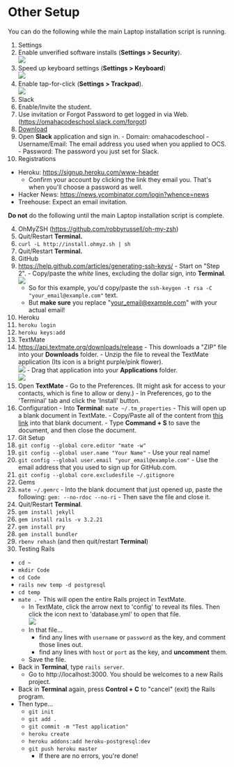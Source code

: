 # Other Setup

You can do the following while the main Laptop installation script is running.

1. Settings
  1. Enable unverified software installs (**Settings > Security**).  
  ![](http://cl.ly/ZPqP/Screen%20Shot%202015-01-22%20at%201.20.46%20PM.png)
  2. Speed up keyboard settings (**Settings > Keyboard**)  
  ![](http://cl.ly/ZPnC/Screen%20Shot%202015-01-22%20at%201.21.45%20PM.png)
  3. Enable tap-for-click (**Settings > Trackpad**).  
  ![](http://cl.ly/ZPnC/Screen%20Shot%202015-01-22%20at%201.21.45%20PM.png)
2. Slack
  1. Enable/Invite the student.
  2. Use invitation or Forgot Password to get logged in via Web.   (https://omahacodeschool.slack.com/forgot)
  3. [Download](https://itunes.apple.com/us/app/slack/id803453959)
  4. Open **Slack** application and sign in.
    - Domain: omahacodeschool
    - Username/Email: The email address you used when you applied to OCS.
    - Password: The password you just set for Slack.
3. Registrations
  - Heroku: https://signup.heroku.com/www-header
    - Confirm your account by clicking the link they email you. That's when you'll choose a password as well.
  - Hacker News: https://news.ycombinator.com/login?whence=news
  - Treehouse: Expect an email invitation.
  
**Do not** do the following until the main Laptop installation script is complete.

4. OhMyZSH (https://github.com/robbyrussell/oh-my-zsh)
  1. Quit/Restart **Terminal.**
  2. `curl -L http://install.ohmyz.sh | sh`
  3. Quit/Restart **Terminal.**
5. GitHub
  1. https://help.github.com/articles/generating-ssh-keys/
    - Start on "Step 2".
    - Copy/paste the *white* lines, excluding the dollar sign, into **Terminal**.  
    ![](http://cl.ly/ZQ1a/Screen%20Shot%202015-01-22%20at%202.55.15%20PM.png)
      - So for this example, you'd copy/paste the `ssh-keygen -t rsa -C "your_email@example.com"` text.
      - But **make sure** you replace "your_email@example.com" with your actual email!
6. Heroku
  1. `heroku login`
  2. `heroku keys:add`
7. TextMate
  1. https://api.textmate.org/downloads/release
    - This downloads a "ZIP" file into your **Downloads** folder.
    - Unzip the file to reveal the TextMate application (Its icon is a bright purple/pink flower).  
    ![](http://cl.ly/ZPhF/2015-01-22%2015_03_33.gif)
    - Drag that application into your **Applications** folder.  
    ![](http://cl.ly/ZQNx/2015-01-22%2015_03_50.gif)
  2. Open **TextMate**
    - Go to the Preferences. (It might ask for access to your contacts, which is fine to allow or deny.)
    - In Preferences, go to the 'Terminal' tab and click the 'Install' button.
  3. Configuration
    - Into **Terminal**: `mate ~/.tm_properties` - This will open up a blank document in TextMate.
    - Copy/Paste all of the content from [this link](https://raw.githubusercontent.com/omahacodeschool/laptop/master/tm_properties_example) into that blank document.
    - Type **Command + S** to save the document, and then close the document.
7. Git Setup
  1. `git config --global core.editor "mate -w"`
  2. `git config --global user.name "Your Name"` - Use your real name!
  3. `git config --global user.email "your_email@example.com"` - Use the email address that you used to sign up for GitHub.com.
  4. `git config --global core.excludesfile ~/.gitignore`
7. Gems
  1. `mate ~/.gemrc`
    - Into the blank document that just opened up, paste the following:
    `gem: --no-rdoc --no-ri`
    - Then save the file and close it.
  2. Quit/Restart **Terminal**.
  3. `gem install jekyll`
  4. `gem install rails -v 3.2.21`
  5. `gem install pry`
  6. `gem install bundler`
8. `rbenv rehash` (and then quit/restart **Terminal**)
9. Testing Rails
  - `cd ~`
  - `mkdir Code`
  - `cd Code`
  - `rails new temp -d postgresql`
  - `cd temp`
  - `mate .` - This will open the entire Rails project in TextMate.
    - In TextMate, click the arrow next to 'config' to reveal its files. Then click the icon next to 'database.yml' to open that file.  
    ![](http://cl.ly/ZQLk/2015-01-22%2015_20_58.gif)
    - In that file...
      - find any lines with `username` or `password` as the key, and comment those lines out.
      - find any lines with `host` or `port` as the key, and **uncomment** them.
    - Save the file.
  - Back in **Terminal**, type `rails server`.
    - Go to http://localhost:3000. You should be welcomes to a new Rails project.
  - Back in **Terminal** again, press **Control + C** to "cancel" (exit) the Rails program.
  - Then type...
    - `git init`
    - `git add .`
    - `git commit -m "Test application"`
    - `heroku create`
    - `heroku addons:add heroku-postgresql:dev`
    - `git push heroku master`
      - If there are no errors, you're done!